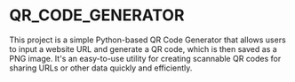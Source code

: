 # QR_CODE_GENERATOR
This project is a simple Python-based QR Code Generator that allows users to input a website URL and generate a QR code, which is then saved as a PNG image. It's an easy-to-use utility for creating scannable QR codes for sharing URLs or other data quickly and efficiently.

